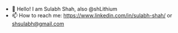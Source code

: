 - 👋 Hello! I am Sulabh Shah, also @shLithium
- 📫 How to reach me: https://www.linkedin.com/in/sulabh-shah/  or shsulabh@gmail.com

<!---
shLithium/shLithium is a ✨ special ✨ repository because its `README.md` (this file) appears on your GitHub profile.
You can click the Preview link to take a look at your changes.
--->
